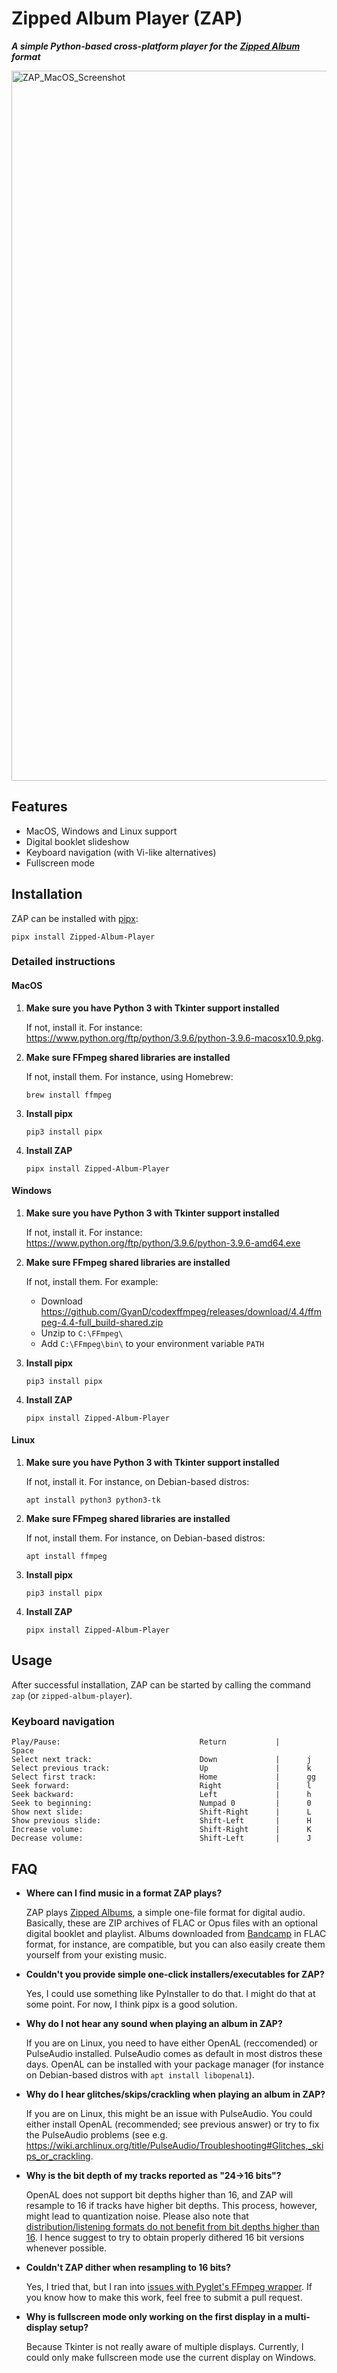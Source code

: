 # Zipped Album Player (ZAP)

***A simple Python-based cross-platform player for the [Zipped Album](https://github.com/zipped-album/zlbm) format***

<img width="1136" alt="ZAP_MacOS_Screenshot" src="https://user-images.githubusercontent.com/2971539/125360695-8c9cee00-e36c-11eb-86dc-e80de0b0cf35.png">

## Features

* MacOS, Windows and Linux support
* Digital booklet slideshow
* Keyboard navigation (with Vi-like alternatives)
* Fullscreen mode


## Installation

ZAP can be installed with [pipx](https://pypa.github.io/pipx/):
```
pipx install Zipped-Album-Player
```

### Detailed instructions

#### MacOS

1. **Make sure you have Python 3 with Tkinter support installed**
   
   If not, install it. For instance: https://www.python.org/ftp/python/3.9.6/python-3.9.6-macosx10.9.pkg.
   
2. **Make sure FFmpeg shared libraries are installed**
   
   If not, install them.
   For instance, using Homebrew:
   ```
   brew install ffmpeg
   ```
   
3. **Install pipx**
   
   ```
   pip3 install pipx
   ```
   
4. **Install ZAP**

   ```
   pipx install Zipped-Album-Player
   ```

#### Windows

1. **Make sure you have Python 3 with Tkinter support installed**
   
   If not, install it. For instance: https://www.python.org/ftp/python/3.9.6/python-3.9.6-amd64.exe
   
2. **Make sure FFmpeg shared libraries are installed**
   
   If not, install them.
   For example:
    * Download https://github.com/GyanD/codexffmpeg/releases/download/4.4/ffmpeg-4.4-full_build-shared.zip
    * Unzip to `C:\FFmpeg\`
    * Add `C:\FFmpeg\bin\` to your environment variable `PATH`
   
3. **Install pipx**
   
   ```
   pip3 install pipx
   ```
   
4. **Install ZAP**

   ```
   pipx install Zipped-Album-Player
   ```

#### Linux

1. **Make sure you have Python 3 with Tkinter support installed**

   If not, install it. For instance, on Debian-based distros:
   ```
   apt install python3 python3-tk
   ```
   
3. **Make sure FFmpeg shared libraries are installed**
   
   If not, install them. For instance, on Debian-based distros:
   ```
   apt install ffmpeg
   ```
   
2. **Install pipx**
   
   ```
   pip3 install pipx
   ```
   
3. **Install ZAP**

   ```
   pipx install Zipped-Album-Player
   ```
   
## Usage

After successful installation, ZAP can be started by calling the command `zap` (or `zipped-album-player`).

### Keyboard navigation

```
Play/Pause:                               Return           |      Space
Select next track:                        Down             |      j    
Select previous track:                    Up               |      k    
Select first track:                       Home             |      gg   
Seek forward:                             Right            |      l    
Seek backward:                            Left             |      h    
Seek to beginning:                        Numpad 0         |      0    
Show next slide:                          Shift-Right      |      L    
Show previous slide:                      Shift-Left       |      H    
Increase volume:                          Shift-Right      |      K    
Decrease volume:                          Shift-Left       |      J    
```

## FAQ
  
* **Where can I find music in a format ZAP plays?**

   ZAP plays [Zipped Albums](https://github.com/zipped-album/zlbm), a simple one-file format for digital audio. Basically, these are ZIP archives of FLAC or Opus files with an optional digital booklet and playlist. Albums downloaded from [Bandcamp](https://bandcamp.com) in FLAC format, for instance, are compatible, but you can also easily create them yourself from your existing music.
      
* **Couldn't you provide simple one-click installers/executables for ZAP?**

  Yes, I could use something like PyInstaller to do that. I might do that at some point. For now, I think pipx is a good solution.

* **Why do I not hear any sound when playing an album in ZAP?**

  If you are on Linux, you need to have either OpenAL (reccomended) or PulseAudio installed. PulseAudio comes as default in most distros these days. OpenAL can be installed with your package manager (for instance on Debian-based distros with `apt install libopenal1`).
  
* **Why do I hear glitches/skips/crackling when playing an album in ZAP?**

  If you are on Linux, this might be an issue with PulseAudio. You could either install OpenAL (recommended; see previous answer) or try to fix the PulseAudio problems (see e.g. https://wiki.archlinux.org/title/PulseAudio/Troubleshooting#Glitches,_skips_or_crackling.
  
* **Why is the bit depth of my tracks reported as "24→16 bits"?**

  OpenAL does not support bit depths higher than 16, and ZAP will resample to 16 if tracks have higher bit depths. This process, however, might lead to quantization noise. Please also note that [distribution/listening formats do not benefit from bit depths higher than 16](https://web.archive.org/web/20190103133529/http://people.xiph.org/~xiphmont/demo/neil-young.html). I hence suggest to try to obtain properly dithered 16 bit versions whenever possible.

* **Couldn't ZAP dither when resampling to 16 bits?**

  Yes, I tried that, but I ran into [issues with Pyglet's FFmpeg wrapper](https://github.com/pyglet/pyglet/issues/419). If you know how to make this work, feel free to submit a pull request.
  
* **Why is fullscreen mode only working on the first display in a multi-display setup?**

  Because Tkinter is not really aware of multiple displays. Currently, I could only make fullscreen mode use the current display on Windows.
  

